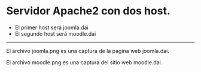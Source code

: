 # Servidor Apache2 con dos host.

* El primer host será joomla.dai 
* El segundo host será moodle.dai

---

El archivo joomla.png es una captura de la pagina web joomla.dai.

El archivo moodle.png es una captura del sitio web moodle.dai.

